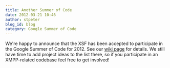 ```yaml
---
title: Another Summer of Code
date: 2012-03-21 10:46
author: stpeter
blog_id: blog
category: Google Summer of Code
---
```


We're happy to announce that the XSF has been accepted to participate in the Google Summer of Code for 2012. See our [wiki page](http://wiki.xmpp.org/web/Summer_of_Code_2012) for details. We still have time to add project ideas to the list there, so if you participate in an XMPP-related codebase feel free to get involved!
